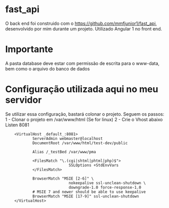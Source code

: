 # fast_api
O back end foi construido com o https://github.com/mmfjunior1/fast_api, desenvolvido por mim durante um projeto.
Utilizado Angular 1 no front end.
# Importante
A pasta database deve estar com permissão de escrita para o www-data, bem como o arquivo do banco de dados
# Configuração utilizada aqui no meu servidor
Se utilizar essa configuração, bastará colonar o projeto.
Seguem os passos:
1 - Clonar o projeto em /var/www/html (Se for linux)
2 - Crie o Vhost abaixo
Listen 8081

        <VirtualHost _default_:8081>
                ServerAdmin webmaster@localhost
                DocumentRoot /var/www/html/test-dev/public
                
                Alias /_testBed /var/www/pma

                <FilesMatch "\.(cgi|shtml|phtml|php)$">
                                SSLOptions +StdEnvVars
                </FilesMatch>

                BrowserMatch "MSIE [2-6]" \
                                nokeepalive ssl-unclean-shutdown \
                                downgrade-1.0 force-response-1.0
                # MSIE 7 and newer should be able to use keepalive
                BrowserMatch "MSIE [17-9]" ssl-unclean-shutdown
        </VirtualHost>
